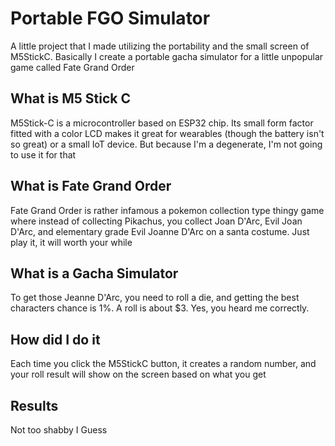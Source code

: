 # Portable FGO Simulator
A little project that I made utilizing the portability and the small screen of M5StickC. Basically I create a portable gacha simulator for a little unpopular game called Fate Grand Order

## What is M5 Stick C
M5Stick-C is a microcontroller based on ESP32 chip. Its small form factor fitted with a color LCD makes it great for wearables (though the battery isn't so great) or a small IoT device. But because I'm a degenerate, I'm not going to use it for that 

## What is Fate Grand Order
Fate Grand Order is rather infamous a pokemon collection type thingy game where instead of collecting Pikachus, you collect Joan D'Arc, Evil Joan D'Arc, and elementary grade Evil Joanne D'Arc on a santa costume. Just play it, it will worth your while

## What is a Gacha Simulator
To get those Jeanne D'Arc, you need to roll a die, and getting the best characters chance is 1%. A roll is about $3. Yes, you heard me correctly.

## How did I do it
Each time you click the M5StickC button, it creates a random number, and your roll result will show on the screen based on what you get

## Results
Not too shabby I Guess
